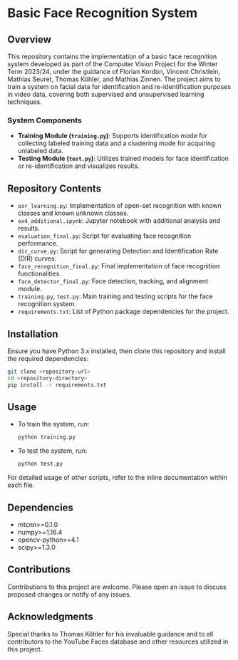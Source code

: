 # Basic Face Recognition System

## Overview

This repository contains the implementation of a basic face recognition system developed as part of the Computer Vision Project for the Winter Term 2023/24, under the guidance of Florian Kordon, Vincent Christlein, Mathias Seuret, Thomas Köhler, and Mathias Zinnen. The project aims to train a system on facial data for identification and re-identification purposes in video data, covering both supervised and unsupervised learning techniques.

### System Components

- **Training Module (`training.py`)**: Supports identification mode for collecting labeled training data and a clustering mode for acquiring unlabeled data.
- **Testing Module (`test.py`)**: Utilizes trained models for face identification or re-identification and visualizes results.

## Repository Contents

- `osr_learning.py`: Implementation of open-set recognition with known classes and known unknown classes.
- `ex4_additional.ipynb`: Jupyter notebook with additional analysis and results.
- `evaluation_final.py`: Script for evaluating face recognition performance.
- `dir_curve.py`: Script for generating Detection and Identification Rate (DIR) curves.
- `face_recognition_final.py`: Final implementation of face recognition functionalities.
- `face_detector_final.py`: Face detection, tracking, and alignment module.
- `training.py`, `test.py`: Main training and testing scripts for the face recognition system.
- `requirements.txt`: List of Python package dependencies for the project.

## Installation

Ensure you have Python 3.x installed, then clone this repository and install the required dependencies:

```bash
git clone <repository-url>
cd <repository-directory>
pip install -r requirements.txt
```

## Usage

- To train the system, run:
  ```bash
  python training.py
  ```

- To test the system, run:
  ```bash
  python test.py
  ```

For detailed usage of other scripts, refer to the inline documentation within each file.

## Dependencies

- mtcnn>=0.1.0
- numpy>=1.16.4
- opencv-python>=4.1
- scipy>=1.3.0

## Contributions

Contributions to this project are welcome. Please open an issue to discuss proposed changes or notify of any issues.


## Acknowledgments

Special thanks to  Thomas Köhler for his invaluable guidance and to all contributors to the YouTube Faces database and other resources utilized in this project.
